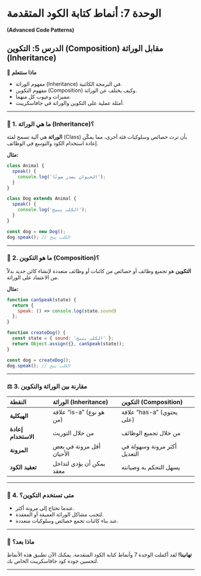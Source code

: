 # الوحدة 7: أنماط كتابة الكود المتقدمة
**(Advanced Code Patterns)**

## الدرس 5: التكوين (Composition) مقابل الوراثة (Inheritance)

🧠 **ماذا ستتعلم**
* مفهوم الوراثة (Inheritance) في البرمجة الكائنية.
* مفهوم التكوين (Composition) وكيف يختلف عن الوراثة.
* مميزات وعيوب كل منهما.
* أمثلة عملية على التكوين والوراثة في جافاسكريبت.

---

### 🧾 1. ما هي الوراثة (Inheritance)؟
**الوراثة** هي آلية تسمح لفئة (Class) بأن ترث خصائص وسلوكيات فئة أخرى، مما يمكّن إعادة استخدام الكود والتوسع في الوظائف.

**مثال:**
```javascript
class Animal {
  speak() {
    console.log('الحيوان يصدر صوتًا');
  }
}

class Dog extends Animal {
  speak() {
    console.log('الكلب ينبح');
  }
}

const dog = new Dog();
dog.speak(); // الكلب ينبح
```
---

### 🧠 2. ما هو التكوين (Composition)؟
**التكوين** هو تجميع وظائف أو خصائص من كائنات أو وظائف متعددة لإنشاء كائن جديد بدلاً من الاعتماد على الوراثة.

**مثال:**
```javascript
function canSpeak(state) {
  return {
    speak: () => console.log(state.sound)
  };
}

function createDog() {
  const state = { sound: 'الكلب ينبح' };
  return Object.assign({}, canSpeak(state));
}

const dog = createDog();
dog.speak(); // الكلب ينبح
```
---

### ⚖️ 3. مقارنة بين الوراثة والتكوين
| النقطة | الوراثة (Inheritance) | التكوين (Composition) |
| :--- | :--- | :--- |
| **الهيكلية** | علاقة “is-a” (هو نوع من) | علاقة “has-a” (يحتوي على) |
| **إعادة الاستخدام** | من خلال التوريث | من خلال تجميع الوظائف |
| **المرونة** | أقل مرونة في بعض الأحيان | أكثر مرونة وسهولة في التعديل |
| **تعقيد الكود** | يمكن أن يؤدي لتداخل معقد | يسهل التحكم به وصيانته |

---

### 🚀 4. متى تستخدم التكوين؟
* عندما تحتاج إلى مرونة أكثر.
* لتجنب مشاكل الوراثة العميقة أو المعقدة.
* عند بناء كائنات تجمع خصائص وسلوكيات متعددة.

---

### 🎉 ماذا بعد؟
**تهانينا!** لقد أكملت الوحدة 7 وأنماط كتابة الكود المتقدمة. يمكنك الآن تطبيق هذه الأنماط لتحسين جودة كود جافاسكريبت الخاص بك.

---
